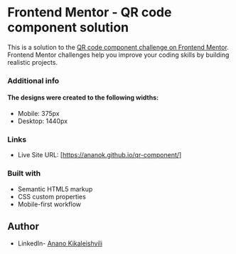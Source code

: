 # Frontend Mentor - QR code component solution

This is a solution to the [QR code component challenge on Frontend Mentor](https://www.frontendmentor.io/challenges/qr-code-component-iux_sIO_H). Frontend Mentor challenges help you improve your coding skills by building realistic projects. 

### Additional info

#### The designs were created to the following widths:

- Mobile: 375px
- Desktop: 1440px

### Links

- Live Site URL: [https://ananok.github.io/qr-component/]

### Built with

- Semantic HTML5 markup
- CSS custom properties
- Mobile-first workflow

## Author

- LinkedIn- [Anano Kikaleishvili](https://www.linkedin.com/feed/)



